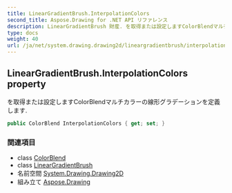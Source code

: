 ```yaml
---
title: LinearGradientBrush.InterpolationColors
second_title: Aspose.Drawing for .NET API リファレンス
description: LinearGradientBrush 財産. を取得または設定しますColorBlendマルチカラーの線形グラデーションを定義します.
type: docs
weight: 40
url: /ja/net/system.drawing.drawing2d/lineargradientbrush/interpolationcolors/
---
```

## LinearGradientBrush.InterpolationColors property

を取得または設定しますColorBlendマルチカラーの線形グラデーションを定義します.

```csharp
public ColorBlend InterpolationColors { get; set; }
```

### 関連項目

* class [ColorBlend](../../colorblend/)
* class [LinearGradientBrush](../)
* 名前空間 [System.Drawing.Drawing2D](../../lineargradientbrush/)
* 組み立て [Aspose.Drawing](../../../)



